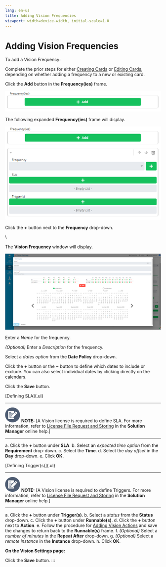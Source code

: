 ```yaml
---
lang: en-us
title: Adding Vision Frequencies
viewport: width=device-width, initial-scale=1.0
---
```


# Adding Vision Frequencies

To add a Vision Frequency:

Complete the prior steps for either [Creating Cards](Creating-Cards.md) or [Editing
Cards](Editing-Cards.md), depending on whether adding
a frequency to a new or existing card.

Click the **Add** button in the **Frequency(ies)** frame.

![Vision Frequency Add Button](../../../Resources/Images/SM/Vision-Frequency-Add-Button.png "Vision Frequency Add Button")

The following expanded **Frequency(ies)** frame will display.

![Vision Frequency Frame](../../../Resources/Images/SM/Vision-Frequency-Frame.png "Vision Frequency Frame")

Click the **+** button next to the **Frequency** drop-down.

\

The **Vision Frequency** window will display.

![Vision Frequency](../../../Resources/Images/SM/Vision-Frequency-Vision-Settings.png "Vision Frequency")

Enter a *Name* for the frequency.

*(Optional)* Enter a *Description* for the frequency.

Select a *dates option* from the **Date Policy** drop-down.

Click the **+** button or the **−** button to define which dates to
include or exclude. You can also select individual dates by clicking
directly on the calendars.

Click the **Save** button.

[Defining SLA]{.ul}
  -------------------------------------------------------------------------------------------------------------------------------- ------------------------------------------------------------------------------------------------------------------------------------------------------------------------------------------------------------------------------------
  ![White pencil/paper icon on gray circular background](../../../Resources/Images/note-icon(48x48).png "Note icon")   **NOTE:** [A Vision license is required to define SLA. For more information, refer to [License File Request and Storing](Working-with-Vision.md#License) in the **Solution Manager** online help.]
  -------------------------------------------------------------------------------------------------------------------------------- ------------------------------------------------------------------------------------------------------------------------------------------------------------------------------------------------------------------------------------

a.  Click the **+** button under **SLA**.
b.  Select an *expected time option* from the **Requirement** drop-down.
c.  Select the **Time**.
d.  Select the *day offset* in the **Day** drop-down.
e.  Click **OK**.

[Defining Trigger(s)]{.ul}
  -------------------------------------------------------------------------------------------------------------------------------- -----------------------------------------------------------------------------------------------------------------------------------------------------------------------------------------------------------------------------------------
  ![White pencil/paper icon on gray circular background](../../../Resources/Images/note-icon(48x48).png "Note icon")   **NOTE:** [A Vision license is required to define Triggers. For more information, refer to [License File Request and Storing](Working-with-Vision.md#License) in the **Solution Manager** online help.]
  -------------------------------------------------------------------------------------------------------------------------------- -----------------------------------------------------------------------------------------------------------------------------------------------------------------------------------------------------------------------------------------

a.  Click the **+** button under **Trigger(s)**.
b.  Select a *status* from the **Status** drop-down.
c.  Click the **+** button under **Runnable(s)**.
d.  Click the **+** button next to **Action**.
e.  Follow the procedure for [Adding Vision     Actions](Adding-Vision-Actions.md) and save the
    changes to return back to the **Runnable(s)** frame.
f.  *(Optional)* Select a *number of minutes* in the
    **Repeat After** drop-down.
g.  *(Optional)* Select a *remote instance* in the
    **Instance** drop-down.
h.  Click **OK**.

**On the Vision Settings page:**

Click the **Save** button.
:::
